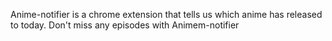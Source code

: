  Anime-notifier is a chrome extension that tells us which anime has released to today.
 Don't miss any episodes with Animem-notifier
